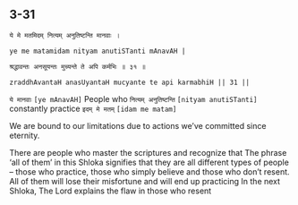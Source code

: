 ## 3-31


```shloka-sa
ये मे मतमिदम् नित्यम् अनुतिष्टन्ति मानवाः ।
```
```shloka-sa-hk
ye me matamidam nityam anutiSTanti mAnavAH |
```
```shloka-sa
श्रद्धावन्तः अनसूयन्तः मुच्यन्ते ते अपि कर्मभिः ॥ ३१ ॥
```
```shloka-sa-hk
zraddhAvantaH anasUyantaH mucyante te api karmabhiH || 31 ||
```

`ये मानवाः` `[ye mAnavAH]` People who `नित्यम् अनुतिष्टन्ति` `[nityam anutiSTanti]` constantly practice `इदम् मे मतम्` `[idam me matam]` 

We are bound to our limitations due to actions we’ve committed since eternity. 



There are people who master the scriptures and recognize that 
The phrase ‘all of them’ in this Shloka signifies that they are all different types of people – those who practice, those who simply believe and those who don’t resent. All of them will lose their misfortune and will end up practicing 
In the next Shloka, The Lord explains the flaw in those who resent 

